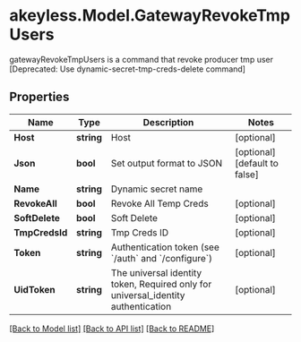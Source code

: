 # akeyless.Model.GatewayRevokeTmpUsers
gatewayRevokeTmpUsers is a command that revoke producer tmp user [Deprecated: Use dynamic-secret-tmp-creds-delete command]

## Properties

Name | Type | Description | Notes
------------ | ------------- | ------------- | -------------
**Host** | **string** | Host | [optional] 
**Json** | **bool** | Set output format to JSON | [optional] [default to false]
**Name** | **string** | Dynamic secret name | 
**RevokeAll** | **bool** | Revoke All Temp Creds | [optional] 
**SoftDelete** | **bool** | Soft Delete | [optional] 
**TmpCredsId** | **string** | Tmp Creds ID | [optional] 
**Token** | **string** | Authentication token (see &#x60;/auth&#x60; and &#x60;/configure&#x60;) | [optional] 
**UidToken** | **string** | The universal identity token, Required only for universal_identity authentication | [optional] 

[[Back to Model list]](../README.md#documentation-for-models) [[Back to API list]](../README.md#documentation-for-api-endpoints) [[Back to README]](../README.md)

